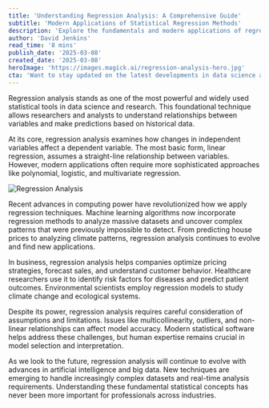```yaml
---
title: 'Understanding Regression Analysis: A Comprehensive Guide'
subtitle: 'Modern Applications of Statistical Regression Methods'
description: 'Explore the fundamentals and modern applications of regression analysis, from its basic principles to cutting-edge implementations in business, healthcare, and environmental science. Learn how recent technological advances are shaping this essential statistical tool.'
author: 'David Jenkins'
read_time: '8 mins'
publish_date: '2025-03-08'
created_date: '2025-03-08'
heroImage: 'https://images.magick.ai/regression-analysis-hero.jpg'
cta: 'Want to stay updated on the latest developments in data science and analytics? Follow us on LinkedIn for expert insights, industry trends, and practical applications of statistical methods.'
---
```


Regression analysis stands as one of the most powerful and widely used statistical tools in data science and research. This foundational technique allows researchers and analysts to understand relationships between variables and make predictions based on historical data.

At its core, regression analysis examines how changes in independent variables affect a dependent variable. The most basic form, linear regression, assumes a straight-line relationship between variables. However, modern applications often require more sophisticated approaches like polynomial, logistic, and multivariate regression.

![Regression Analysis](https://images.magick.ai/regression-analysis-image.jpg)

Recent advances in computing power have revolutionized how we apply regression techniques. Machine learning algorithms now incorporate regression methods to analyze massive datasets and uncover complex patterns that were previously impossible to detect. From predicting house prices to analyzing climate patterns, regression analysis continues to evolve and find new applications.

In business, regression analysis helps companies optimize pricing strategies, forecast sales, and understand customer behavior. Healthcare researchers use it to identify risk factors for diseases and predict patient outcomes. Environmental scientists employ regression models to study climate change and ecological systems.

Despite its power, regression analysis requires careful consideration of assumptions and limitations. Issues like multicollinearity, outliers, and non-linear relationships can affect model accuracy. Modern statistical software helps address these challenges, but human expertise remains crucial in model selection and interpretation.

As we look to the future, regression analysis will continue to evolve with advances in artificial intelligence and big data. New techniques are emerging to handle increasingly complex datasets and real-time analysis requirements. Understanding these fundamental statistical concepts has never been more important for professionals across industries.